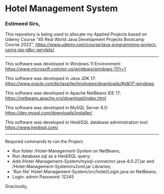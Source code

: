 # Hotel Management System

### Estimeed Sirs,

This repository is being used to allocate my Applied Projects based on Udemy Course "45 Real World Java Development Projects Bootcamp Course 2022", https://www.udemy.com/course/java-programming-project-using-jsp-jdbc-servlets/.

------------

This software was developed in Windows 11 Environment: https://www.microsoft.com/en-us/windows/windows-11?r=1

This software was developed in Java JDK 17: https://www.oracle.com/br/java/technologies/downloads/#jdk17-windows

This software was developed in Apache NetBeans IDE 17: https://netbeans.apache.org/download/index.html

This software was developed in MySQL Server 8.0: https://dev.mysql.com/downloads/installer/

This software was developed in HeidiSQL database administration tool: https://www.heidisql.com/

------------

Required commands to run the Project:

- Run folder /Hotel-Management-System on NetBeans;
- Run database.sql as a HeidiSQL query;
- Add /Hotel-Management-System/mysql-connector-java-8.0.27.jar and /Hotel-Management-System/rs2xml.jar Libraries;
- 'Run file' Hotel-Management-System/src/hotel/Login.java on NetBeans;
- Login: admin
  Password: 12345

Graciously,

